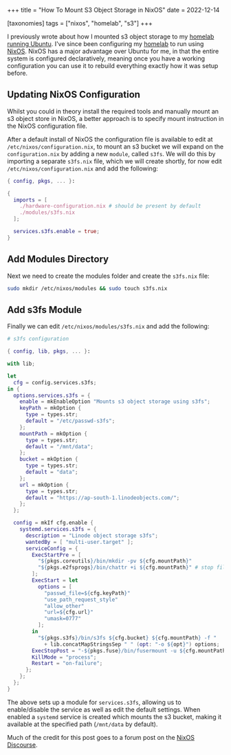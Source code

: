 +++
title = "How To Mount S3 Object Storage in NixOS"
date = 2022-12-14

[taxonomies]
tags = ["nixos", "homelab", "s3"]
+++

I previously wrote about how I mounted s3 object storage to my [homelab running Ubuntu](/s3-object-storage.md). I've since been configuring my [homelab](https://github.com/mich-murphy/nix-config/blob/master/hosts/homelab/configuration.nix) to run using [NixOS](https://nixos.org/). NixOS has a major advantage over Ubuntu for me, in that the entire system is configured declaratively, meaning once you have a working configuration you can use it to rebuild everything exactly how it was setup before.

<!-- more -->

## Updating NixOS Configuration

Whilst you could in theory install the required tools and manually mount an s3 object store in NixOS, a better approach is to specify mount instruction in the NixOS configuration file.

After a default install of NixOS the configuration file is available to edit at `/etc/nixos/configuration.nix`, to mount an s3 bucket we will expand on the `configuration.nix` by adding a new `module`, called `s3fs`. We will do this by importing a separate `s3fs.nix` file, which we will create shortly, for now edit `/etc/nixos/configuration.nix` and add the following:

```nix
{ config, pkgs, ... }:

{
  imports = [
    ./hardware-configuration.nix # should be present by default
    ./modules/s3fs.nix
  ];

  services.s3fs.enable = true;
}
```

## Add Modules Directory

Next we need to create the modules folder and create the `s3fs.nix` file:

```bash
sudo mkdir /etc/nixos/modules && sudo touch s3fs.nix
```
## Add s3fs Module

Finally we can edit `/etc/nixos/modules/s3fs.nix` and add the following:

```nix
# s3fs configuration

{ config, lib, pkgs, ... }:

with lib;

let
  cfg = config.services.s3fs;
in {
  options.services.s3fs = {
    enable = mkEnableOption "Mounts s3 object storage using s3fs";
    keyPath = mkOption {
      type = types.str;
      default = "/etc/passwd-s3fs";
    };
    mountPath = mkOption {
      type = types.str;
      default = "/mnt/data";
    };
    bucket = mkOption {
      type = types.str;
      default = "data";
    };
    url = mkOption {
      type = types.str;
      default = "https://ap-south-1.linodeobjects.com/";
    };
  };

  config = mkIf cfg.enable {
    systemd.services.s3fs = {
      description = "Linode object storage s3fs";
      wantedBy = [ "multi-user.target" ];
      serviceConfig = {
        ExecStartPre = [
          "${pkgs.coreutils}/bin/mkdir -pv ${cfg.mountPath}"
          "${pkgs.e2fsprogs}/bin/chattr +i ${cfg.mountPath}" # stop files being written to unmounted dir
        ];
        ExecStart = let
          options = [
            "passwd_file=${cfg.keyPath}"
            "use_path_request_style"
            "allow_other"
            "url=${cfg.url}"
            "umask=0777"
          ];
        in
          "${pkgs.s3fs}/bin/s3fs ${cfg.bucket} ${cfg.mountPath} -f "
            + lib.concatMapStringsSep " " (opt: "-o ${opt}") options;
        ExecStopPost = "-${pkgs.fuse}/bin/fusermount -u ${cfg.mountPath}";
        KillMode = "process";
        Restart = "on-failure";
      };
    };
  };
}
```
The above sets up a module for `services.s3fs`, allowing us to enable/disable the service as well as edit the default settings. When enabled a `systemd` service is created which mounts the s3 bucket, making it available at the specified path (`/mnt/data` by default).

Much of the credit for this post goes to a forum post on the [NixOS Discourse](https://discourse.nixos.org/t/how-to-setup-s3fs-mount/6283).
